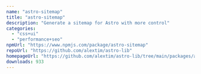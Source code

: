 ```yaml
---
name: "astro-sitemap"
title: "astro-sitemap"
description: "Generate a sitemap for Astro with more control"
categories:
  - "css+ui"
  - "performance+seo"
npmUrl: "https://www.npmjs.com/package/astro-sitemap"
repoUrl: "https://github.com/alextim/astro-lib"
homepageUrl: "https://github.com/alextim/astro-lib/tree/main/packages/astro-sitemap#readme"
downloads: 933
---
```

